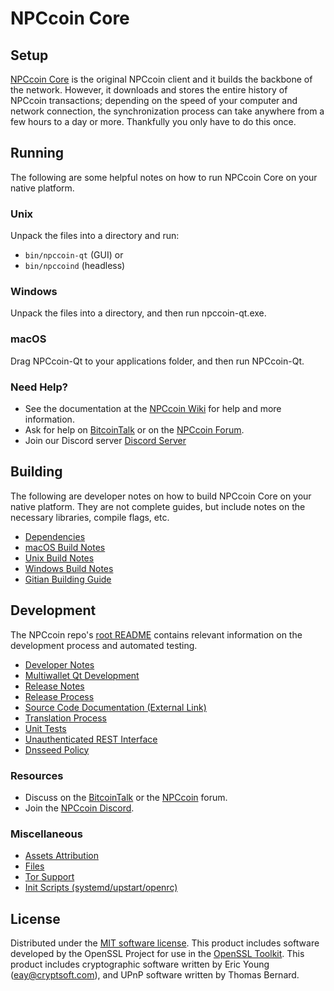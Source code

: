 NPCcoin Core
=============

Setup
---------------------
[NPCcoin Core](http://npccoin.com/wallet) is the original NPCcoin client and it builds the backbone of the network. However, it downloads and stores the entire history of NPCcoin transactions; depending on the speed of your computer and network connection, the synchronization process can take anywhere from a few hours to a day or more. Thankfully you only have to do this once.

Running
---------------------
The following are some helpful notes on how to run NPCcoin Core on your native platform.

### Unix

Unpack the files into a directory and run:

- `bin/npccoin-qt` (GUI) or
- `bin/npccoind` (headless)

### Windows

Unpack the files into a directory, and then run npccoin-qt.exe.

### macOS

Drag NPCcoin-Qt to your applications folder, and then run NPCcoin-Qt.

### Need Help?

* See the documentation at the [NPCcoin Wiki](https://github.com/npccoin/npccoin/wiki)
for help and more information.
* Ask for help on [BitcoinTalk](https://bitcointalk.org/index.php?topic=1262920.0) or on the [NPCcoin Forum](http://forum.npccoin.com/).
* Join our Discord server [Discord Server](https://discord.npccoin.com)

Building
---------------------
The following are developer notes on how to build NPCcoin Core on your native platform. They are not complete guides, but include notes on the necessary libraries, compile flags, etc.

- [Dependencies](dependencies.md)
- [macOS Build Notes](build-osx.md)
- [Unix Build Notes](build-unix.md)
- [Windows Build Notes](build-windows.md)
- [Gitian Building Guide](gitian-building.md)

Development
---------------------
The NPCcoin repo's [root README](/README.md) contains relevant information on the development process and automated testing.

- [Developer Notes](developer-notes.md)
- [Multiwallet Qt Development](multiwallet-qt.md)
- [Release Notes](release-notes.md)
- [Release Process](release-process.md)
- [Source Code Documentation (External Link)](https://www.fuzzbawls.pw/npccoin/doxygen/)
- [Translation Process](translation_process.md)
- [Unit Tests](unit-tests.md)
- [Unauthenticated REST Interface](REST-interface.md)
- [Dnsseed Policy](dnsseed-policy.md)

### Resources
* Discuss on the [BitcoinTalk](https://bitcointalk.org/index.php?topic=1262920.0) or the [NPCcoin](http://forum.npccoin.com/) forum.
* Join the [NPCcoin Discord](https://discord.npccoin.com).

### Miscellaneous
- [Assets Attribution](assets-attribution.md)
- [Files](files.md)
- [Tor Support](tor.md)
- [Init Scripts (systemd/upstart/openrc)](init.md)

License
---------------------
Distributed under the [MIT software license](/COPYING).
This product includes software developed by the OpenSSL Project for use in the [OpenSSL Toolkit](https://www.openssl.org/). This product includes
cryptographic software written by Eric Young ([eay@cryptsoft.com](mailto:eay@cryptsoft.com)), and UPnP software written by Thomas Bernard.
